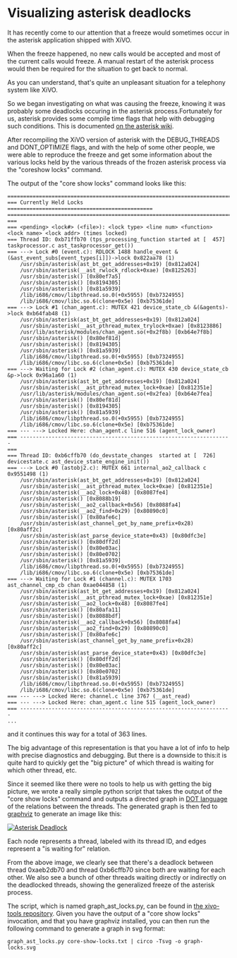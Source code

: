 Visualizing asterisk deadlocks
==============================

It has recently come to our attention that a freeze would sometimes
occur in the asterisk application shipped with XiVO.

When the freeze happened, no new calls would be accepted and most of the
current calls would freeze. A manual restart of the asterisk process
would then be required for the situation to get back to normal.

As you can understand, that's quite an unpleasant situation for a
telephony system like XiVO.

So we began investigating on what was causing the freeze, knowing it was
probably some deadlocks occuring in the asterisk process.Fortunately for
us, asterisk provides some compile time flags that help with debugging
such conditions. This is documented [on the asterisk
wiki](https://wiki.asterisk.org/wiki/display/AST/Getting+a+Backtrace).

After recompiling the XiVO version of asterisk with the DEBUG\_THREADS
and DONT\_OPTIMIZE flags, and with the help of some other people, we
were able to reproduce the freeze and get some information about the
various locks held by the various threads of the frozen asterisk process
via the "coreshow locks" command.

The output of the "core show locks" command looks like this:

~~~
=======================================================================
=== Currently Held Locks ==============================================
=======================================================================
===
=== <pending> <lock#> (<file>): <lock type> <line num> <function> <lock name> <lock addr> (times locked)
=== Thread ID: 0xb71ffb70 (tps_processing_function started at [  457] taskprocessor.c ast_taskprocessor_get())
=== ---> Lock #0 (event.c): RDLOCK 1488 handle_event &(&ast_event_subs[event_types[i]])->lock 0x822aa78 (1)
	/usr/sbin/asterisk(ast_bt_get_addresses+0x19) [0x812a024]
	/usr/sbin/asterisk(__ast_rwlock_rdlock+0xae) [0x8125263]
	/usr/sbin/asterisk() [0x80ef7a5]
	/usr/sbin/asterisk() [0x8194305]
	/usr/sbin/asterisk() [0x81a5939]
	/lib/i686/cmov/libpthread.so.0(+0x5955) [0xb7324955]
	/lib/i686/cmov/libc.so.6(clone+0x5e) [0xb75361de]
=== ---> Lock #1 (chan_agent.c): MUTEX 421 device_state_cb &(&agents)->lock 0xb64fab48 (1)
	/usr/sbin/asterisk(ast_bt_get_addresses+0x19) [0x812a024]
	/usr/sbin/asterisk(__ast_pthread_mutex_trylock+0xae) [0x8123886]
	/usr/lib/asterisk/modules/chan_agent.so(+0x2f8b) [0xb64e7f8b]
	/usr/sbin/asterisk() [0x80ef81d]
	/usr/sbin/asterisk() [0x8194305]
	/usr/sbin/asterisk() [0x81a5939]
	/lib/i686/cmov/libpthread.so.0(+0x5955) [0xb7324955]
	/lib/i686/cmov/libc.so.6(clone+0x5e) [0xb75361de]
=== ---> Waiting for Lock #2 (chan_agent.c): MUTEX 430 device_state_cb &p->lock 0x96a1a60 (1)
	/usr/sbin/asterisk(ast_bt_get_addresses+0x19) [0x812a024]
	/usr/sbin/asterisk(__ast_pthread_mutex_lock+0xae) [0x812351e]
	/usr/lib/asterisk/modules/chan_agent.so(+0x2fea) [0xb64e7fea]
	/usr/sbin/asterisk() [0x80ef81d]
	/usr/sbin/asterisk() [0x8194305]
	/usr/sbin/asterisk() [0x81a5939]
	/lib/i686/cmov/libpthread.so.0(+0x5955) [0xb7324955]
	/lib/i686/cmov/libc.so.6(clone+0x5e) [0xb75361de]
=== --- ---> Locked Here: chan_agent.c line 516 (agent_lock_owner)
=== -------------------------------------------------------------------
===
=== Thread ID: 0xb6cffb70 (do_devstate_changes  started at [  726] devicestate.c ast_device_state_engine_init())
=== ---> Lock #0 (astobj2.c): MUTEX 661 internal_ao2_callback c 0x9551498 (1)
	/usr/sbin/asterisk(ast_bt_get_addresses+0x19) [0x812a024]
	/usr/sbin/asterisk(__ast_pthread_mutex_lock+0xae) [0x812351e]
	/usr/sbin/asterisk(__ao2_lock+0x48) [0x8087fe4]
	/usr/sbin/asterisk() [0x8088b19]
	/usr/sbin/asterisk(__ao2_callback+0x56) [0x8088fa4]
	/usr/sbin/asterisk(__ao2_find+0x29) [0x80890c0]
	/usr/sbin/asterisk() [0x80afe6c]
	/usr/sbin/asterisk(ast_channel_get_by_name_prefix+0x28) [0x80aff2c]
	/usr/sbin/asterisk(ast_parse_device_state+0x43) [0x80dfc3e]
	/usr/sbin/asterisk() [0x80dff2d]
	/usr/sbin/asterisk() [0x80e03ac]
	/usr/sbin/asterisk() [0x80e0702]
	/usr/sbin/asterisk() [0x81a5939]
	/lib/i686/cmov/libpthread.so.0(+0x5955) [0xb7324955]
	/lib/i686/cmov/libc.so.6(clone+0x5e) [0xb75361de]
=== ---> Waiting for Lock #1 (channel.c): MUTEX 1703 ast_channel_cmp_cb chan 0xae044858 (1)
	/usr/sbin/asterisk(ast_bt_get_addresses+0x19) [0x812a024]
	/usr/sbin/asterisk(__ast_pthread_mutex_lock+0xae) [0x812351e]
	/usr/sbin/asterisk(__ao2_lock+0x48) [0x8087fe4]
	/usr/sbin/asterisk() [0x80afa11]
	/usr/sbin/asterisk() [0x8088bdf]
	/usr/sbin/asterisk(__ao2_callback+0x56) [0x8088fa4]
	/usr/sbin/asterisk(__ao2_find+0x29) [0x80890c0]
	/usr/sbin/asterisk() [0x80afe6c]
	/usr/sbin/asterisk(ast_channel_get_by_name_prefix+0x28) [0x80aff2c]
	/usr/sbin/asterisk(ast_parse_device_state+0x43) [0x80dfc3e]
	/usr/sbin/asterisk() [0x80dff2d]
	/usr/sbin/asterisk() [0x80e03ac]
	/usr/sbin/asterisk() [0x80e0702]
	/usr/sbin/asterisk() [0x81a5939]
	/lib/i686/cmov/libpthread.so.0(+0x5955) [0xb7324955]
	/lib/i686/cmov/libc.so.6(clone+0x5e) [0xb75361de]
=== --- ---> Locked Here: channel.c line 3767 (__ast_read)
=== --- ---> Locked Here: chan_agent.c line 515 (agent_lock_owner)
=== -------------------------------------------------------------------
...
~~~


and it continues this way for a total of 363 lines.

The big advantage of this representation is that you have a lot of info
to help with precise diagnostics and debugging. But there is a downside
to this:it is quite hard to quickly get the "big picture" of which
thread is waiting for which other thread, etc.

Since it seemed like there were no tools to help us with getting the big
picture, we wrote a really simple python script that takes the output of
the "core show locks" command and outputs a directed graph in [DOT
language](http://www.graphviz.org/content/dot-language) of the relations
between the threads. The generated graph is then fed to
[graphviz](http://www.graphviz.org/Home.php) to generate an image like
this:

[![Asterisk
Deadlock](/images/blog/.graph-locks_m.jpg "Asterisk Deadlock, oct. 2012")](../images/blog/graph-locks.png "Asterisk Deadlock")

Each node represents a thread, labeled with its thread ID, and edges
represent a "is waiting for" relation.

From the above image, we clearly see that there's a deadlock between
thread 0xaeb2db70 and thread 0xb6cffb70 since both are waiting for each
other. We also see a bunch of other threads waiting directly or
indirectly on the deadlocked threads, showing the generalized freeze of
the asterisk process.

The script, which is named graph\_ast\_locks.py, can be found in [the
xivo-tools
repository](https://github.com/wazo-platform/xivo-tools/tree/master/scripts).
Given you have the output of a "core show locks" invocation, and that
you have graphviz installed, you can then run the following command to
generate a graph in svg format:

~~~
graph_ast_locks.py core-show-locks.txt | circo -Tsvg -o graph-locks.svg
~~~
